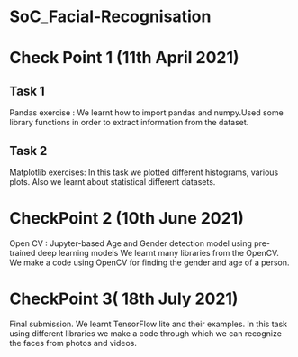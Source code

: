 # SoC_Facial-Recognisation

# Check Point 1 (11th April 2021)

## Task 1 
Pandas exercise : We learnt how to import pandas and numpy.Used some library functions in order to extract information from the dataset.

## Task 2 
Matplotlib exercises: In this task we plotted different histograms, various plots. Also we learnt about statistical different datasets.


# CheckPoint 2 (10th June 2021)

Open CV : Jupyter-based Age and Gender detection model using pre-trained deep learning models
          We learnt many libraries from the OpenCV. We make a code using OpenCV for finding the gender and age of a person.
       

# CheckPoint 3( 18th July 2021)

Final submission.
We learnt TensorFlow lite and their examples. In this task using different libraries we make a code through which we can recognize the faces from photos and videos.
